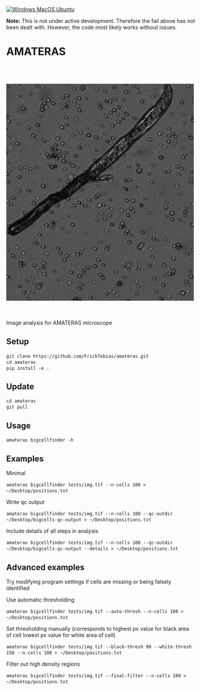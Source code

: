 [![Windows MacOS Ubuntu](https://github.com/FrickTobias/amateras/actions/workflows/tests.yml/badge.svg)](https://github.com/FrickTobias/amateras/actions/workflows/tests.yml)

**Note:** This is not under active development. Therefore the fail above has not been dealt with. However, the code most likely works without issues. 

# AMATERAS
<img src=process-description.gif width="500" title="process" alt="detection process" align="center" vspace = "50">
Image analysis for AMATERAS microscope

## Setup

    git clone https://github.com/FrickTobias/amateras.git
    cd amateras
    pip install -e .

## Update

    cd amateras
    git pull

## Usage

    amateras bigcellfinder -h

## Examples

Minimal

    amateras bigcellfinder tests/img.tif --n-cells 100 > ~/Desktop/positions.txt

Write qc output

    amateras bigcellfinder tests/img.tif --n-cells 100 --qc-outdir ~/Desktop/bigcells-qc-output > ~/Desktop/positions.txt

Include details of all steps in analysis

    amateras bigcellfinder tests/img.tif --n-cells 100 --qc-outdir ~/Desktop/bigcells-qc-output --details > ~/Desktop/positions.txt

## Advanced examples 
Try modifying program settings if cells are missing or being falsely identified

Use automatic thresholding

    amateras bigcellfinder tests/img.tif --auto-thresh --n-cells 100 > ~/Desktop/positions.txt

Set thresholding manually (corresponds to highest px value for black area of cell lowest px value for white area of cell)

    amateras bigcellfinder tests/img.tif --black-thresh 90 --white-thresh 150 --n-cells 100 > ~/Desktop/positions.txt

Filter out high density regions

    amateras bigcellfinder tests/img.tif --final-filter --n-cells 100 > ~/Desktop/positions.txt

